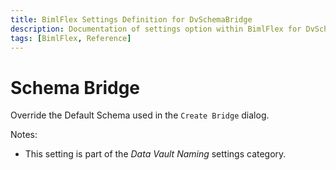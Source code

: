 ```yaml
---
title: BimlFlex Settings Definition for DvSchemaBridge
description: Documentation of settings option within BimlFlex for DvSchemaBridge
tags: [BimlFlex, Reference]
---
```


# Schema Bridge

Override the Default Schema used in the `Create Bridge` dialog.

Notes:

* This setting is part of the *Data Vault Naming* settings category.

